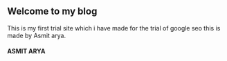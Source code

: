 ## Welcome to my blog

This is my first trial site which i have made for the trial of google seo this is made by Asmit arya.
#### ASMIT ARYA
